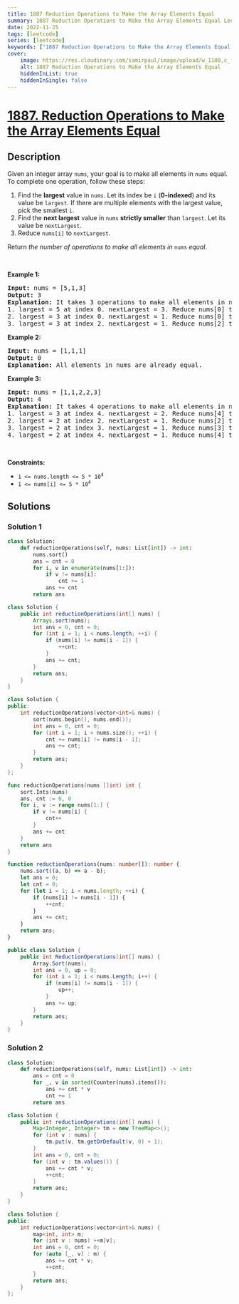 ```yaml
---
title: 1887 Reduction Operations to Make the Array Elements Equal
summary: 1887 Reduction Operations to Make the Array Elements Equal LeetCode Solution Explained
date: 2022-11-25
tags: [leetcode]
series: [leetcode]
keywords: ["1887 Reduction Operations to Make the Array Elements Equal LeetCode Solution Explained in all languages", "1887 Reduction Operations to Make the Array Elements Equal", "LeetCode", "leetcode solution in Python3 C++ Java Go PHP Ruby Swift TypeScript Rust C# JavaScript C", "GeeksforGeeks", "InterviewBit", "Coding Ninjas", "HackerRank", "HackerEarth", "CodeChef", "TopCoder", "AlgoExpert", "freeCodeCamp", "Codeforces", "GitHub", "AtCoder", "Samir Paul"]
cover:
    image: https://res.cloudinary.com/samirpaul/image/upload/w_1100,c_fit,co_rgb:FFFFFF,l_text:Arial_75_bold:1887 Reduction Operations to Make the Array Elements Equal - Solution Explained/problem-solving.webp
    alt: 1887 Reduction Operations to Make the Array Elements Equal
    hiddenInList: true
    hiddenInSingle: false
---
```



# [1887. Reduction Operations to Make the Array Elements Equal](https://leetcode.com/problems/reduction-operations-to-make-the-array-elements-equal)


## Description

<p>Given an integer array <code>nums</code>, your goal is to make all elements in <code>nums</code> equal. To complete one operation, follow these steps:</p>

<ol>
	<li>Find the <strong>largest</strong> value in <code>nums</code>. Let its index be <code>i</code> (<strong>0-indexed</strong>) and its value be <code>largest</code>. If there are multiple elements with the largest value, pick the smallest <code>i</code>.</li>
	<li>Find the <strong>next largest</strong> value in <code>nums</code> <strong>strictly smaller</strong> than <code>largest</code>. Let its value be <code>nextLargest</code>.</li>
	<li>Reduce <code>nums[i]</code> to <code>nextLargest</code>.</li>
</ol>

<p>Return <em>the number of operations to make all elements in </em><code>nums</code><em> equal</em>.</p>

<p>&nbsp;</p>
<p><strong class="example">Example 1:</strong></p>

<pre>
<strong>Input:</strong> nums = [5,1,3]
<strong>Output:</strong> 3
<strong>Explanation:</strong>&nbsp;It takes 3 operations to make all elements in nums equal:
1. largest = 5 at index 0. nextLargest = 3. Reduce nums[0] to 3. nums = [<u>3</u>,1,3].
2. largest = 3 at index 0. nextLargest = 1. Reduce nums[0] to 1. nums = [<u>1</u>,1,3].
3. largest = 3 at index 2. nextLargest = 1. Reduce nums[2] to 1. nums = [1,1,<u>1</u>].
</pre>

<p><strong class="example">Example 2:</strong></p>

<pre>
<strong>Input:</strong> nums = [1,1,1]
<strong>Output:</strong> 0
<strong>Explanation:</strong>&nbsp;All elements in nums are already equal.
</pre>

<p><strong class="example">Example 3:</strong></p>

<pre>
<strong>Input:</strong> nums = [1,1,2,2,3]
<strong>Output:</strong> 4
<strong>Explanation:</strong>&nbsp;It takes 4 operations to make all elements in nums equal:
1. largest = 3 at index 4. nextLargest = 2. Reduce nums[4] to 2. nums = [1,1,2,2,<u>2</u>].
2. largest = 2 at index 2. nextLargest = 1. Reduce nums[2] to 1. nums = [1,1,<u>1</u>,2,2].
3. largest = 2 at index 3. nextLargest = 1. Reduce nums[3] to 1. nums = [1,1,1,<u>1</u>,2].
4. largest = 2 at index 4. nextLargest = 1. Reduce nums[4] to 1. nums = [1,1,1,1,<u>1</u>].
</pre>

<p>&nbsp;</p>
<p><strong>Constraints:</strong></p>

<ul>
	<li><code>1 &lt;= nums.length &lt;= 5 * 10<sup>4</sup></code></li>
	<li><code>1 &lt;= nums[i] &lt;= 5 * 10<sup>4</sup></code></li>
</ul>

## Solutions

### Solution 1

<!-- tabs:start -->

```python
class Solution:
    def reductionOperations(self, nums: List[int]) -> int:
        nums.sort()
        ans = cnt = 0
        for i, v in enumerate(nums[1:]):
            if v != nums[i]:
                cnt += 1
            ans += cnt
        return ans
```

```java
class Solution {
    public int reductionOperations(int[] nums) {
        Arrays.sort(nums);
        int ans = 0, cnt = 0;
        for (int i = 1; i < nums.length; ++i) {
            if (nums[i] != nums[i - 1]) {
                ++cnt;
            }
            ans += cnt;
        }
        return ans;
    }
}
```

```cpp
class Solution {
public:
    int reductionOperations(vector<int>& nums) {
        sort(nums.begin(), nums.end());
        int ans = 0, cnt = 0;
        for (int i = 1; i < nums.size(); ++i) {
            cnt += nums[i] != nums[i - 1];
            ans += cnt;
        }
        return ans;
    }
};
```

```go
func reductionOperations(nums []int) int {
	sort.Ints(nums)
	ans, cnt := 0, 0
	for i, v := range nums[1:] {
		if v != nums[i] {
			cnt++
		}
		ans += cnt
	}
	return ans
}
```

```ts
function reductionOperations(nums: number[]): number {
    nums.sort((a, b) => a - b);
    let ans = 0;
    let cnt = 0;
    for (let i = 1; i < nums.length; ++i) {
        if (nums[i] != nums[i - 1]) {
            ++cnt;
        }
        ans += cnt;
    }
    return ans;
}
```

```cs
public class Solution {
    public int ReductionOperations(int[] nums) {
        Array.Sort(nums);
        int ans = 0, up = 0;
        for (int i = 1; i < nums.Length; i++) {
            if (nums[i] != nums[i - 1]) {
                up++;
            }
            ans += up;
        }
        return ans;
    }
}
```

<!-- tabs:end -->

### Solution 2

<!-- tabs:start -->

```python
class Solution:
    def reductionOperations(self, nums: List[int]) -> int:
        ans = cnt = 0
        for _, v in sorted(Counter(nums).items()):
            ans += cnt * v
            cnt += 1
        return ans
```

```java
class Solution {
    public int reductionOperations(int[] nums) {
        Map<Integer, Integer> tm = new TreeMap<>();
        for (int v : nums) {
            tm.put(v, tm.getOrDefault(v, 0) + 1);
        }
        int ans = 0, cnt = 0;
        for (int v : tm.values()) {
            ans += cnt * v;
            ++cnt;
        }
        return ans;
    }
}
```

```cpp
class Solution {
public:
    int reductionOperations(vector<int>& nums) {
        map<int, int> m;
        for (int v : nums) ++m[v];
        int ans = 0, cnt = 0;
        for (auto [_, v] : m) {
            ans += cnt * v;
            ++cnt;
        }
        return ans;
    }
};
```

<!-- tabs:end -->

<!-- end -->
